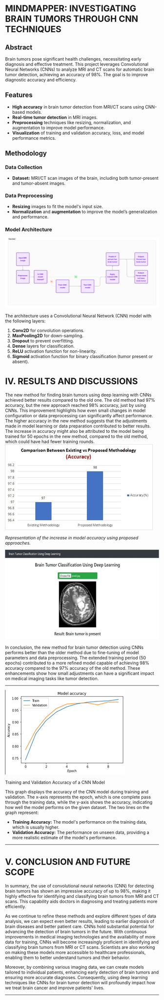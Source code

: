 # MINDMAPPER: INVESTIGATING BRAIN TUMORS THROUGH CNN TECHNIQUES

## Abstract
Brain tumors pose significant health challenges, necessitating early diagnosis and effective treatment. This project leverages Convolutional Neural Networks (CNNs) to analyze MRI and CT scans for automatic brain tumor detection, achieving an accuracy of 98%. The goal is to improve diagnostic accuracy and efficiency.

## Features
- **High accuracy** in brain tumor detection from MRI/CT scans using CNN-based models.
- **Real-time tumor detection** in MRI images.
- **Preprocessing** techniques like resizing, normalization, and augmentation to improve model performance.
- **Visualization** of training and validation accuracy, loss, and model performance metrics.

## Methodology

### Data Collection
- **Dataset:** MRI/CT scan images of the brain, including both tumor-present and tumor-absent images.

### Data Preprocessing
- **Resizing** images to fit the model's input size.
- **Normalization** and **augmentation** to improve the model’s generalization and performance.

### Model Architecture

![Brain Tumor Detection](braintumor/brainarchitecture.png)


The architecture uses a Convolutional Neural Network (CNN) model with the following layers:
1. **Conv2D** for convolution operations.
2. **MaxPooling2D** for down-sampling.
3. **Dropout** to prevent overfitting.
4. **Dense** layers for classification.
5. **ReLU** activation function for non-linearity.
6. **Sigmoid** activation function for binary classification (tumor present or absent).

# IV. RESULTS AND DISCUSSIONS

The new method for finding brain tumors using deep learning with CNNs achieved better results compared to the old one. The old method had 97% accuracy, but the new approach reached 98% accuracy, just by using CNNs. This improvement highlights how even small changes in model configuration or data preprocessing can significantly affect performance. The higher accuracy in the new method suggests that the adjustments made in model learning or data preparation contributed to better results. The increase in accuracy might also be attributed to the model being trained for 50 epochs in the new method, compared to the old method, which could have had fewer training rounds.
![Brain Tumor Detection](braintumor/accuracy.jpg)


*Representation of the increase in model accuracy using proposed approaches.*


![Brain Tumor Detection](braintumor/tumor.jpg)

In conclusion, the new method for brain tumor detection using CNNs performs better than the older method due to fine-tuning of model parameters and data preprocessing. The extended training period (50 epochs) contributed to a more refined model capable of achieving 98% accuracy compared to the 97% accuracy of the old method. These enhancements show how small adjustments can have a significant impact on medical imaging tasks like tumor detection.

---

![Brain Tumor Detection](braintumor/cnnaccuracy.png)


 Training and Validation Accuracy of a CNN Model

This graph displays the accuracy of the CNN model during training and validation. The x-axis represents the epoch, which is one complete pass through the training data, while the y-axis shows the accuracy, indicating how well the model performs on the given dataset. The two lines on the graph represent:
- **Training Accuracy:** The model's performance on the training data, which is usually higher.
- **Validation Accuracy:** The performance on unseen data, providing a more realistic estimate of the model's performance.

---

# V. CONCLUSION AND FUTURE SCOPE

In summary, the use of convolutional neural networks (CNN) for detecting brain tumors has shown an impressive accuracy of up to 98%, making it highly effective for identifying and classifying brain tumors from MRI and CT scans. This capability aids doctors in diagnosing and treating patients more efficiently. 

As we continue to refine these methods and explore different types of data analysis, we can expect even better results, leading to earlier diagnosis of brain diseases and better patient care. CNNs hold substantial potential for advancing the detection of brain tumors in the future. With continuous improvements in medical imaging technologies and the availability of more data for training, CNNs will become increasingly proficient in identifying and classifying brain tumors from MRI or CT scans. Scientists are also working on making these models more accessible to healthcare professionals, enabling them to better understand tumors and their behavior.

Moreover, by combining various imaging data, we can create models tailored to individual patients, enhancing early detection of brain tumors and ensuring more accurate diagnoses. Consequently, using deep learning techniques like CNNs for brain tumor detection will profoundly impact how we treat brain cancer and improve patients' lives.

---


